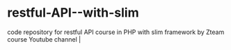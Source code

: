# restful-API--with-slim
code repository for restful API course in PHP with slim framework by Zteam course Youtube channel |

